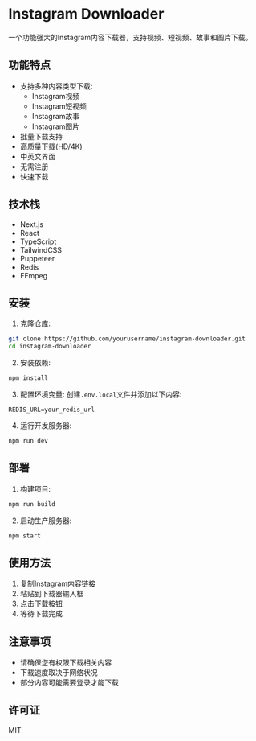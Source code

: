 # Instagram Downloader

一个功能强大的Instagram内容下载器，支持视频、短视频、故事和图片下载。

## 功能特点

- 支持多种内容类型下载:
  - Instagram视频
  - Instagram短视频
  - Instagram故事
  - Instagram图片
- 批量下载支持
- 高质量下载(HD/4K)
- 中英文界面
- 无需注册
- 快速下载

## 技术栈

- Next.js
- React
- TypeScript
- TailwindCSS
- Puppeteer
- Redis
- FFmpeg

## 安装

1. 克隆仓库:
```bash
git clone https://github.com/yourusername/instagram-downloader.git
cd instagram-downloader
```

2. 安装依赖:
```bash
npm install
```

3. 配置环境变量:
创建`.env.local`文件并添加以下内容:
```
REDIS_URL=your_redis_url
```

4. 运行开发服务器:
```bash
npm run dev
```

## 部署

1. 构建项目:
```bash
npm run build
```

2. 启动生产服务器:
```bash
npm start
```

## 使用方法

1. 复制Instagram内容链接
2. 粘贴到下载器输入框
3. 点击下载按钮
4. 等待下载完成

## 注意事项

- 请确保您有权限下载相关内容
- 下载速度取决于网络状况
- 部分内容可能需要登录才能下载

## 许可证

MIT 